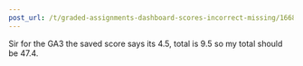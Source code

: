 ```yaml
---
post_url: /t/graded-assignments-dashboard-scores-incorrect-missing/166816/72
---
```

Sir for the GA3 the saved score says its 4.5, total is 9.5 so my total should be 47.4.